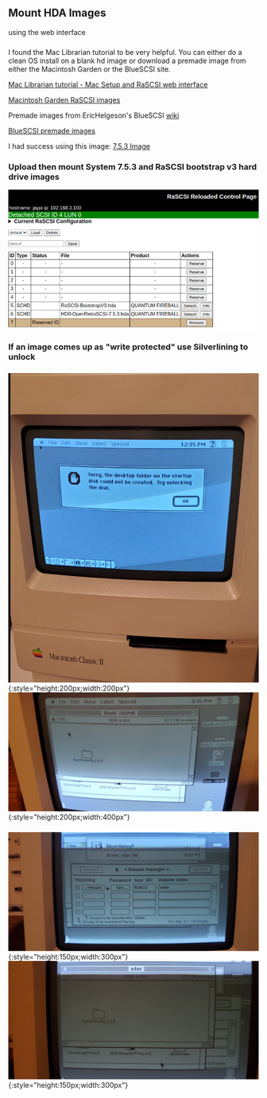 ## Mount HDA Images
using the web interface
###
I found the Mac Librarian tutorial to be very helpful.  You can either do a clean OS install on a blank hd image or download a premade image from either the Macintosh Garden or the BlueSCSI site.

[Mac Librarian tutorial - Mac Setup and RaSCSI web interface](https://www.youtube.com/watch?v=-qRG-0Pne-I&t=400s)

[Macintosh Garden RaSCSI images](https://macintoshgarden.org/apps/rascsi-reloaded)

Premade images from EricHelgeson's BlueSCSI [wiki](https://github.com/erichelgeson/BlueSCSI/wiki/Usage#premade-images)

[BlueSCSI premade images](https://mega.nz/folder/8hA3AQCJ#pWUq92L70yDXlogy9lk5Dg)

I had success using this image:
[7.5.3 Image](https://mega.nz/folder/8hA3AQCJ#pWUq92L70yDXlogy9lk5Dg/file/hkIxnQ4S)

### Upload then mount System 7.5.3 and RaSCSI bootstrap v3 hard drive images
![screenshot](img/hda1.png)

### If an image comes up as "write protected" use Silverlining to unlock

###
![screenshot](img/hda2.png){:style="height:200px;width:200px"}
![screenshot](img/hda3.png){:style="height:200px;width:400px"}
###
![screenshot](img/hda4.png){:style="height:150px;width:300px"}
![screenshot](img/hda5.png){:style="height:150px;width:300px"}